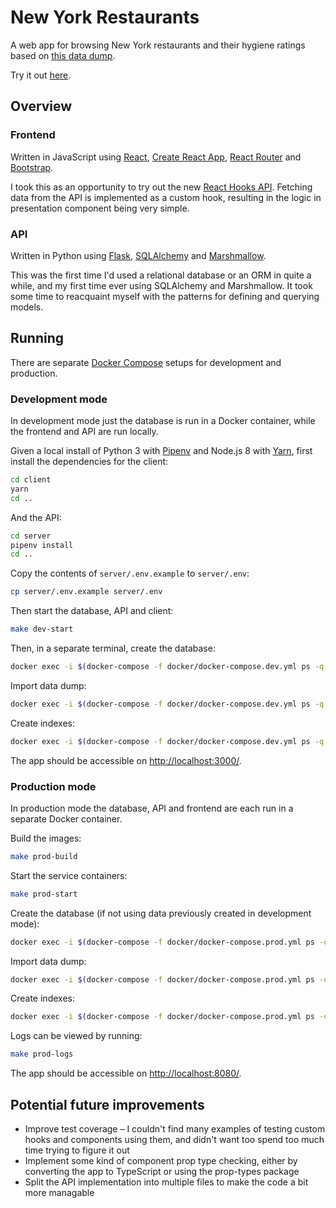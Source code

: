 # New York Restaurants

A web app for browsing New York restaurants and their hygiene ratings based on [this data dump](https://s3.amazonaws.com/orcd-hw/thai_data_dump_7-18-18.sql).

Try it out [here](https://new-york-restaurants.h.alexnorton.com).

## Overview

### Frontend

Written in JavaScript using [React](https://reactjs.org/), [Create React App](https://facebook.github.io/create-react-app/), [React Router](https://reacttraining.com/react-router/) and [Bootstrap](https://getbootstrap.com/).

I took this as an opportunity to try out the new [React Hooks API](https://reactjs.org/docs/hooks-overview.html). Fetching data from the API is implemented as a custom hook, resulting in the logic in presentation component being very simple.

### API

Written in Python using [Flask](http://flask.pocoo.org/), [SQLAlchemy](https://www.sqlalchemy.org/) and [Marshmallow](https://marshmallow.readthedocs.io/).

This was the first time I'd used a relational database or an ORM in quite a while, and my first time ever using SQLAlchemy and Marshmallow. It took some time to reacquaint myself with the patterns for defining and querying models.

## Running

There are separate [Docker Compose](https://docs.docker.com/compose/) setups for development and production.

### Development mode

In development mode just the database is run in a Docker container, while the frontend and API are run locally.

Given a local install of Python 3 with [Pipenv](https://pipenv.readthedocs.io/en/latest/) and Node.js 8 with [Yarn](https://yarnpkg.com/lang/en/), first install the dependencies for the client:

```sh
cd client
yarn
cd ..
```

And the API:

```sh
cd server
pipenv install
cd ..
```

Copy the contents of `server/.env.example` to `server/.env`:

```sh
cp server/.env.example server/.env
```

Then start the database, API and client:

```sh
make dev-start
```

Then, in a separate terminal, create the database:

```sh
docker exec -i $(docker-compose -f docker/docker-compose.dev.yml ps -q db) mysql -uroot -pmy-secret-pw -e 'CREATE DATABASE `restaurants`;'
```

Import data dump:

```sh
docker exec -i $(docker-compose -f docker/docker-compose.dev.yml ps -q db) mysql -uroot -pmy-secret-pw restaurants < ~/thai_data_dump_7-18-18.sql
```

Create indexes:

```sh
docker exec -i $(docker-compose -f docker/docker-compose.dev.yml ps -q db) mysql -uroot -pmy-secret-pw restaurants < db/01_create_indexes.sql
```

The app should be accessible on [http://localhost:3000/](http://localhost:3000/).

### Production mode

In production mode the database, API and frontend are each run in a separate Docker container.

Build the images:

```sh
make prod-build
```

Start the service containers:

```sh
make prod-start
```

Create the database (if not using data previously created in development mode):

```sh
docker exec -i $(docker-compose -f docker/docker-compose.prod.yml ps -q db) mysql -uroot -pmy-secret-pw -e 'CREATE DATABASE `restaurants`;'
```

Import data dump:

```sh
docker exec -i $(docker-compose -f docker/docker-compose.prod.yml ps -q db) mysql -uroot -pmy-secret-pw restaurants < ~/thai_data_dump_7-18-18.sql
```

Create indexes:

```sh
docker exec -i $(docker-compose -f docker/docker-compose.prod.yml ps -q db) mysql -uroot -pmy-secret-pw restaurants < db/01_create_indexes.sql
```

Logs can be viewed by running:

```sh
make prod-logs
```

The app should be accessible on [http://localhost:8080/](http://localhost:8080/).

## Potential future improvements

- Improve test coverage – I couldn't find many examples of testing custom hooks and components using them, and didn't want too spend too much time trying to figure it out
- Implement some kind of component prop type checking, either by converting the app to TypeScript or using the prop-types package
- Split the API implementation into multiple files to make the code a bit more managable
